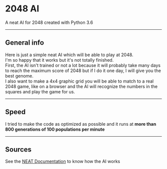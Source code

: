 2048 AI
============
A neat AI for 2048 created with Python 3.6

---

## General info
Here is just a simple neat AI which will be able to play at 2048.  
I'm so happy that it works but it's not totally finished.  
First, the AI isn't trained or not a lot because it will probably take many days to reach the maximum score of 2048 but if I do it one day, I will give you the best genome.  
I also want to make a 4x4 graphic grid you will be able to match to a real 2048 game, like on a browser and the AI will recognize the numbers in the squares and play the game for us.  

---

## Speed
I tried to make the code as optimized as possible and it runs at **more than 800 generations of 100 populations per minute**

---

## Sources
See the [NEAT Documentation](https://neat-python.readthedocs.io/en/latest/) to know how the AI works